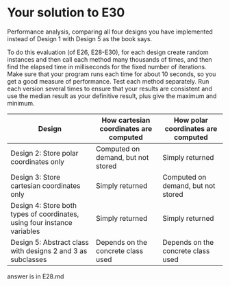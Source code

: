 # Your solution to E30

Performance analysis, comparing all four designs you have implemented
instead of Design 1 with Design 5 as the book says.

To do this evaluation (of E26, E28-E30), for each design create random instances and
then call each method many thousands of times, and then find the elapsed time in milliseconds
for the fixed number of iterations. Make sure that your program runs each time for about
10 seconds, so you get a good measure of performance. Test each method separately.
Run each version several times to ensure that your results are consistent and use
the median result as your definitive result, plus give the maximum and minimum.

| Design | How cartesian coordinates are computed | How polar coordinates are computed |
| --- | --- | --- |
| Design 2: Store polar coordinates only | Computed on demand, but not stored| Simply returned |
| Design 3: Store cartesian coordinates only | Simply returned | Computed on demand, but not stored |
| Design 4: Store both types of coordinates, using four instance variables| Simply returned | Simply returned |
| Design 5: Abstract class with designs 2 and 3 as subclasses| Depends on the concrete class used | Depends on the concrete class used |

answer is in E28.md
